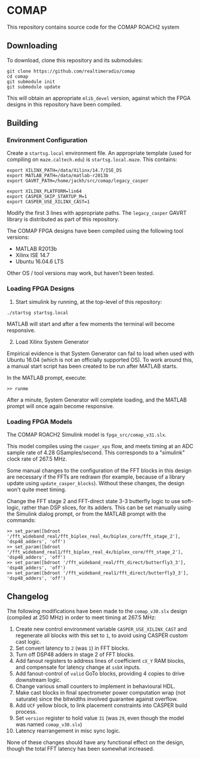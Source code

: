 # COMAP

This repository contains source code for the COMAP ROACH2 system

## Downloading

To download, clone this repository and its submodules:

```
git clone https://github.com/realtimeradio/comap
cd comap
git submodule init
git submodule update
```

This will obtain an appropriate `mlib_devel` version, against which
the FPGA designs in this repository have been compiled.

## Building

### Environment Configuration

Create a `startsg.local` environment file. An appropriate template (used
for compiling on `maze.caltech.edu`) is `startsg.local.maze`. This contains:

```
export XILINX_PATH=/data/Xilinx/14.7/ISE_DS
export MATLAB_PATH=/data/matlab-r2013b
export GAVRT_PATH=/home/jackh/src/comap/legacy_casper

export XILINX_PLATFORM=lin64
export CASPER_SKIP_STARTUP_M=1
export CASPER_USE_XILINX_CAST=1
```

Modify the first 3 lines with appropriate paths. The `legacy_casper`
GAVRT library is distributed as part of this repository.

The COMAP FPGA designs have been compiled using the following tool versions:

  - MATLAB R2013b
  - Xilinx ISE 14.7
  - Ubuntu 16.04.6 LTS

Other OS / tool versions may work, but haven't been tested.

### Loading FPGA Designs

1. Start simulink by running, at the top-level of this repository:

```
./startsg startsg.local
```

MATLAB will start and after a few moments the terminal will become responsive.

2. Load Xilinx System Generator

Empirical evidence is that System Generator can fail to load when used with
Ubuntu 16.04 (which is not an officially supported OS). To work around this,
a manual start script has been created to be run after MATLAB starts.

In the MATLAB prompt, execute:

```
>> runme
```

After a minute, System Generator will complete loading, and the MATLAB prompt will
once again become responsive.

### Loading FPGA Models

The COMAP ROACH2 Simulink model is `fpga_src/comap_v31.slx`.

This model compiles using the `casper_xps` flow, and meets timing at an ADC
sample rate of 4.28 GSamples/second. This corresponds to a "simulink" clock
rate of 267.5 MHz.

Some manual changes to the configuration of the FFT blocks in this design are necessary
if the FFTs are redrawn (for example, because of a library update using
`update_casper_blocks`). Without these changes, the design won't quite meet timing.

Change the FFT stage 2 and FFT-direct state 3-3 butterfly logic to use soft-logic, rather than DSP slices,
for its adders. This can be set manually using the Simulink dialog prompt, or
from the MATLAB prompt with the commands:

```
>> set_param([bdroot '/fft_wideband_real/fft_biplex_real_4x/biplex_core/fft_stage_2'], 'dsp48_adders', 'off')
>> set_param([bdroot '/fft_wideband_real1/fft_biplex_real_4x/biplex_core/fft_stage_2'], 'dsp48_adders', 'off')
>> set_param([bdroot '/fft_wideband_real/fft_direct/butterfly3_3'], 'dsp48_adders', 'off')
>> set_param([bdroot '/fft_wideband_real1/fft_direct/butterfly3_3'], 'dsp48_adders', 'off')
```

## Changelog

The following modifications have been made to the `comap_v30.slx` design (compiled at 250 MHz) in order to meet timing at 267.5 MHz:

 1. Create new control environment variable `CASPER_USE_XILINX_CAST` and regenerate all blocks with this set to `1`, to avoid using CASPER custom cast logic.
 2. Set convert latency to `2` (was `1`) in FFT blocks.
 3. Turn off DSP48 adders in stage 2 of FFT blocks.
 4. Add fanout registers to address lines of coefficient `cX_Y` RAM blocks, and compensate for latency change at `ssbX` inputs.
 5. Add fanout-control of `valid` GoTo blocks, providing 4 copies to drive downstream logic.
 6. Change various small counters to implement in behavioural HDL.
 7. Make cast blocks in final spectrometer power computation wrap (not saturate) since the bitwidths involved guarantee against overflow.
 8. Add `UCF` yellow block, to link placement constraints into CASPER build process.
 9. Set `version` register to hold value `31` (was `29`, even though the model was named `comap_v30.slx`)
 10. Latency rearrangement in misc sync logic.


None of these changes should have any functional effect on the design, though the total FFT latency has been somewhat increased.
